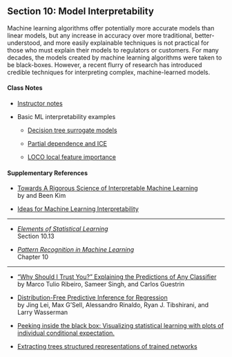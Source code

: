 ## Section 10: Model Interpretability

Machine learning algorithms offer potentially more accurate models than 
linear models, but any increase in accuracy over more traditional, 
better-understood, and more easily explainable techniques is not practical for
those who must explain their models to regulators or customers. For many
decades, the models created by machine learning algorithms were taken to be
black-boxes. However, a recent flurry of research has introduced credible
techniques for interpreting complex, machine-learned models.

#### Class Notes 

* [Instructor notes](notes/instructor_notes.pdf)

* Basic ML interpretability examples

  * [Decision tree surrogate models](src/dt_surrogate.ipynb)
  
  * [Partial dependence and ICE](src/pdp_ice.ipynb)

  * [LOCO local feature importance](src/loco.ipynb)
  
#### Supplementary References

* [Towards A Rigorous Science of Interpretable Machine Learning](https://arxiv.org/pdf/1702.08608.pdf)</br>
by and Been Kim

* [Ideas for Machine Learning Interpretability](https://www.oreilly.com/ideas/ideas-on-interpreting-machine-learning)

***

* [*Elements of Statistical Learning*](http://statweb.stanford.edu/~tibs/ElemStatLearn/printings/ESLII_print10.pdf)</br>
Section 10.13

* [*Pattern Recognition in Machine Learning*](http://users.isr.ist.utl.pt/~wurmd/Livros/school/Bishop%20-%20Pattern%20Recognition%20And%20Machine%20Learning%20-%20Springer%20%202006.pdf)</br>
Chapter 10

***

* [“Why Should I Trust You?” Explaining the Predictions of Any Classifier](http://www.kdd.org/kdd2016/papers/files/rfp0573-ribeiroA.pdf)</br>
by Marco Tulio Ribeiro, Sameer Singh, and Carlos Guestrin

* [Distribution-Free Predictive Inference for Regression](http://www.stat.cmu.edu/~ryantibs/papers/conformal.pdf)</br>
by Jing Lei, Max G’Sell, Alessandro Rinaldo, Ryan J. Tibshirani, and Larry Wasserman

* [Peeking inside the black box: Visualizing statistical learning with plots of individual conditional expectation.](https://arxiv.org/pdf/1309.6392.pdf)

* [Extracting trees structured representations of trained networks](https://papers.nips.cc/paper/1152-extracting-tree-structured-representations-of-trained-networks.pdf)
